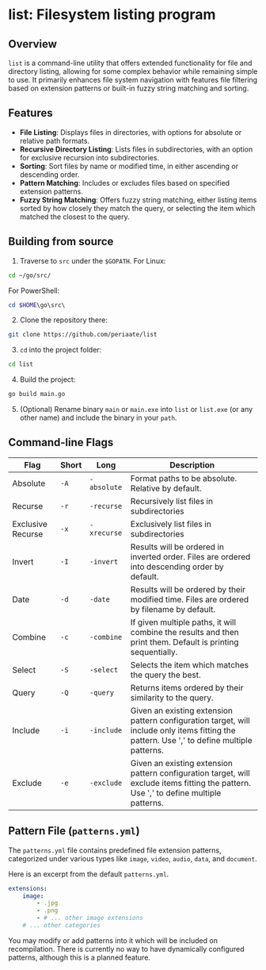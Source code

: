# list: Filesystem listing program
## Overview 
`list` is a command-line utility that offers extended functionality for file and directory listing, allowing for some complex behavior while remaining simple to use. It primarily enhances file system navigation with features file filtering based on extension patterns or built-in fuzzy string matching and sorting.

## Features
- **File Listing**: Displays files in directories, with options for absolute or relative path formats.
- **Recursive Directory Listing**: Lists files in subdirectories, with an option for exclusive recursion into subdirectories.
- **Sorting**: Sort files by name or modified time, in either ascending or descending order.
- **Pattern Matching**: Includes or excludes files based on specified extension patterns.
- **Fuzzy String Matching**: Offers fuzzy string matching, either listing items sorted by how closely they match the query, or selecting the item which matched the closest to the query.

## Building from source
1. Traverse to `src` under the `$GOPATH`.
For Linux:
```bash
cd ~/go/src/
```
For PowerShell:
```PowerShell
cd $HOME\go\src\
```

2. Clone the repository there:
```bash
git clone https://github.com/periaate/list
```

3. `cd` into the project folder:
```bash
cd list
```

4. Build the project:
```bash
go build main.go
```

5. (Optional) Rename binary `main` or `main.exe` into `list` or `list.exe` (or any other name) and include the binary in your `path`.

## Command-line Flags

|Flag|Short|Long|Description|
|---|---|---|---|
|Absolute|`-A`|`-absolute`|Format paths to be absolute. Relative by default.|
|Recurse|`-r`|`-recurse`|Recursively list files in subdirectories|
|Exclusive Recurse|`-x`|`-xrecurse`|Exclusively list files in subdirectories|
|Invert|`-I`|`-invert`|Results will be ordered in inverted order. Files are ordered into descending order by default.|
|Date|`-d`|`-date`|Results will be ordered by their modified time. Files are ordered by filename by default.|
|Combine|`-c`|`-combine`|If given multiple paths, it will combine the results and then print them. Default is printing sequentially.|
|Select|`-S`|`-select`|Selects the item which matches the query the best.|
|Query|`-Q`|`-query`|Returns items ordered by their similarity to the query.|
|Include|`-i`|`-include`|Given an existing extension pattern configuration target, will include only items fitting the pattern. Use ',' to define multiple patterns.|
|Exclude|`-e`|`-exclude`|Given an existing extension pattern configuration target, will exclude items fitting the pattern. Use ',' to define multiple patterns.|


## Pattern File (`patterns.yml`)

The `patterns.yml` file contains predefined file extension patterns, categorized under various types like `image`, `video`, `audio`, `data`, and `document`.

Here is an excerpt from the default `patterns.yml`.
```yml
extensions:
    image:
        - .jpg
        - .png
        - # ... other image extensions
    # ... other categories
```

You may modify or add patterns into it which will be included on recompilation. There is currently no way to have dynamically configured patterns, although this is a planned feature.

